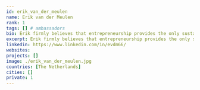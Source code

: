 ```yaml
---
id: erik_van_der_meulen
name: Erik van der Meulen
rank: 1
tags: [] # ambassadors
bio: Erik firmly believes that entrepreneurship provides the only sustainable solution to many of humanity's greatest challenges. He has been active as an entrepreneur for over 25 years and co-founded several succesful businesses. Some of these are united in Powered By Meaning, a growing ecosystem of companies that have one shared mission which is to make impact through collective entrepreneurship. Erik is passionate about conceiving and realising new creative business concepts that unite both social and economic value. Ambassador fell in love with Threefold The Treefold Foundation aims to solve some of the fundamental shortcomings of the technologies that shape our future. I strongly support the values and the goals of the team and am exited about the opportunity to support them as ambassador. 
excerpt: Erik firmly believes that entrepreneurship provides the only sustainable solution to many of humanity's greatest challenges.
linkedin: https://www.linkedin.com/in/evdm66/
websites: 
projects: []
image: ./erik_van_der_meulen.jpg
countries: [The Netherlands]
cities: []
private: 1
---
```

